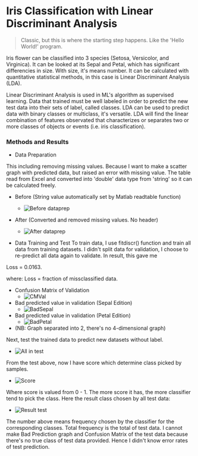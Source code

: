 # Iris Classification with Linear Discriminant Analysis
> Classic, but this is where the starting step happens. Like the 'Hello World!' program.

Iris flower can be classified into 3 species (Setosa, Versicolor, and Virginica). It can be looked at its Sepal and Petal, which has significant differencies in size. With size, it's means number. It can be calculated with quantitative statistical methods, in this case is Linear Discriminant Analysis (LDA).

Linear Discriminant Analysis is used in ML's algorithm as supervised learning. Data that trained must be well labeled in order to predict the new test data into their sets of label, called classes. LDA can be used to predict data with binary classes or multiclass, it's versatile. LDA will find the linear combination of features observated that characterizes or separates two or more classes of objects or events (i.e. iris classification).

### Methods and Results

- Data Preparation

This including removing missing values. Because I want to make a scatter graph with predicted data, but raised an error with missing value.
The table read from Excel and converted into 'double' data type from 'string' so it can be calculated freely.
   - Before (String value automatically set by Matlab readtable function)
     - ![Before dataprep](https://user-images.githubusercontent.com/66581100/123330928-d44c0900-d568-11eb-8688-6eed33a1c58b.png)
   - After (Converted and removed missing values. No header)
     - ![After dataprep](https://user-images.githubusercontent.com/66581100/123331431-7cfa6880-d569-11eb-90da-321c3b3425d0.png)

- Data Training and Test
To train data, I use fitdiscr() function and train all data from training datasets. I didn't split data for validation, I choose to re-predict all data again to validate.
In result, this gave me 

Loss = 0.0163. 

where: Loss = fraction of missclassified data.

  - Confusion Matrix of Validation
    - ![CMVal](https://user-images.githubusercontent.com/66581100/123334164-e465e780-d56c-11eb-9c75-7bc3f8e5f7d9.png)
  - Bad predicted value in validation (Sepal Edition) 
    - ![BadSepal](https://user-images.githubusercontent.com/66581100/123334297-12e3c280-d56d-11eb-8f31-58a65a28d42d.png)
  - Bad predicted value in validation (Petal Edition)
    - ![BadPetal](https://user-images.githubusercontent.com/66581100/123334351-2b53dd00-d56d-11eb-9117-eb22417fa314.png)
  - (NB: Graph separated into 2, there's no 4-dimensional graph)


Next, test the trained data to predict new datasets without label.
- ![All in test](https://user-images.githubusercontent.com/66581100/123332172-5ee13800-d56a-11eb-95de-688352c35a6a.png)

From the test above, now I have score which determine class picked by samples.
- ![Score](https://user-images.githubusercontent.com/66581100/123338626-622cf180-d573-11eb-933e-66e2bdc8858e.png)

Where score is valued from 0 - 1. The more score it has, the more classifier tend to pick the class.
Here the result class chosen by all test data:
- ![Result test](https://user-images.githubusercontent.com/66581100/123339044-1169c880-d574-11eb-92ab-6ddd76fc20c6.png)

The number above means frequency chosen by the classifier for the corresponding classes. Total frequency is the total of test data.
I cannot make Bad Prediction graph and Confusion Matrix of the test data because there's no true class of test data provided. Hence I didn't know error rates of test prediction.
